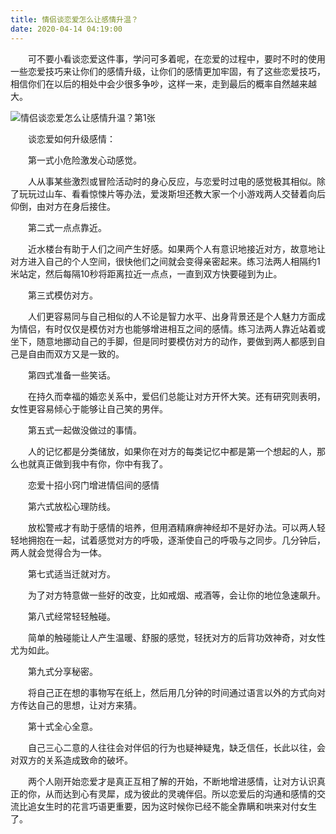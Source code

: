 ```yaml
---
title: 情侣谈恋爱怎么让感情升温？
date: 2020-04-14 04:19:00
---
```




　　可不要小看谈恋爱这件事，学问可多着呢，在恋爱的过程中，要时不时的使用一些恋爱技巧来让你们的感情升级，让你们的感情更加牢固，有了这些恋爱技巧，相信你们在以后的相处中会少很多争吵，这样一来，走到最后的概率自然越来越大。

![情侣谈恋爱怎么让感情升温？第1张](/img/9613862fd022c06208c2bb002fc8b17a.jpg)

　　谈恋爱如何升级感情：

　　第一式小危险激发心动感觉。

　　人从事某些激烈或冒险活动时的身心反应，与恋爱时过电的感觉极其相似。除了玩玩过山车、看看惊悚片等办法，爱泼斯坦还教大家一个小游戏两人交替着向后仰倒，由对方在身后接住。

　　第二式一点点靠近。

　　近水楼台有助于人们之间产生好感。如果两个人有意识地接近对方，故意地让对方进入自己的个人空间，很快他们之间就会变得亲密起来。练习法两人相隔约1米站定，然后每隔10秒将距离拉近一点点，一直到双方快要碰到为止。

　　第三式模仿对方。

　　人们更容易同与自己相似的人不论是智力水平、出身背景还是个人魅力方面成为情侣，有时仅仅是模仿对方也能够增进相互之间的感情。练习法两人靠近站着或坐下，随意地挪动自己的手脚，但是同时要模仿对方的动作，要做到两人都感到自己是自由而双方又是一致的。

　　第四式准备一些笑话。

　　在持久而幸福的婚恋关系中，爱侣们总能让对方开怀大笑。还有研究则表明，女性更容易倾心于能够让自己笑的男伴。

　　第五式一起做没做过的事情。

　　人的记忆都是分类储放，如果你在对方的每类记忆中都是第一个想起的人，那么也就真正做到我中有你，你中有我了。

　　恋爱十招小窍门增进情侣间的感情

　　第六式放松心理防线。

　　放松警戒才有助于感情的培养，但用酒精麻痹神经却不是好办法。可以两人轻轻地拥抱在一起，试着感觉对方的呼吸，逐渐使自己的呼吸与之同步。几分钟后，两人就会觉得合为一体。

　　第七式适当迁就对方。

　　为了对方特意做一些好的改变，比如戒烟、戒酒等，会让你的地位急速飙升。

　　第八式经常轻轻触碰。

　　简单的触碰能让人产生温暖、舒服的感觉，轻抚对方的后背功效神奇，对女性尤为如此。

　　第九式分享秘密。

　　将自己正在想的事物写在纸上，然后用几分钟的时间通过语言以外的方式向对方传达自己的思想，让对方来猜。

　　第十式全心全意。

　　自己三心二意的人往往会对伴侣的行为也疑神疑鬼，缺乏信任，长此以往，会对双方的关系造成致命的破坏。

　　两个人刚开始恋爱才是真正互相了解的开始，不断地增进感情，让对方认识真正的你，从而达到心有灵犀，成为彼此的灵魂伴侣。所以恋爱后的沟通和感情的交流比追女生时的花言巧语更重要，因为这时候你已经不能全靠瞒和哄来对付女生了。